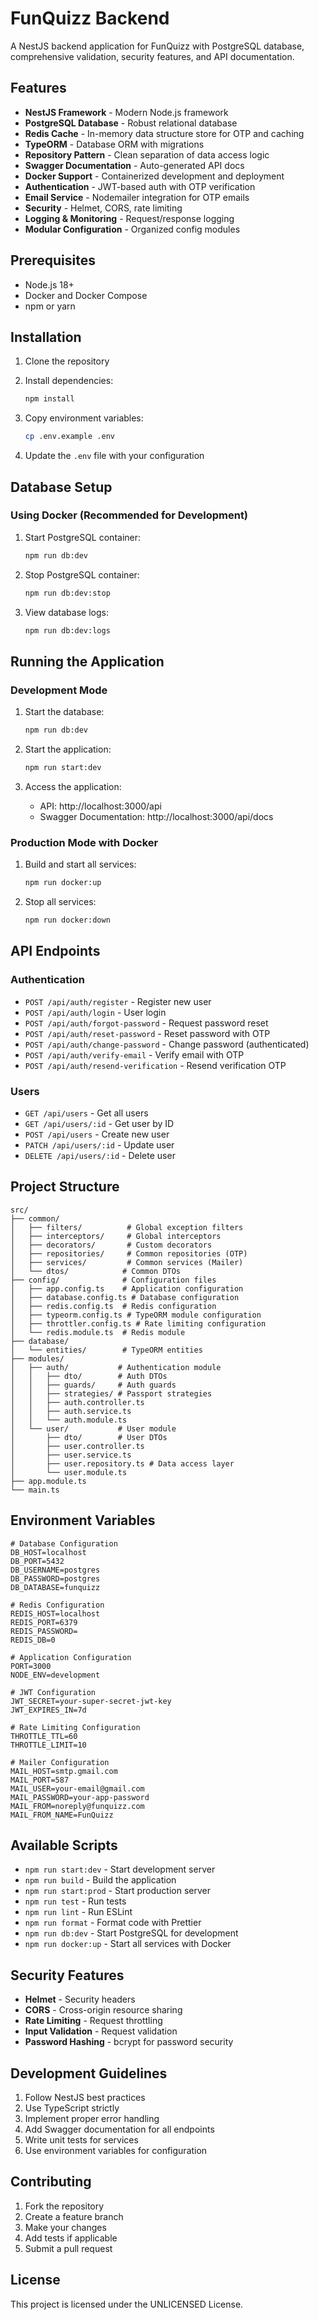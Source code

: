 # FunQuizz Backend

A NestJS backend application for FunQuizz with PostgreSQL database, comprehensive validation, security features, and API documentation.

## Features

- **NestJS Framework** - Modern Node.js framework
- **PostgreSQL Database** - Robust relational database
- **Redis Cache** - In-memory data structure store for OTP and caching
- **TypeORM** - Database ORM with migrations
- **Repository Pattern** - Clean separation of data access logic
- **Swagger Documentation** - Auto-generated API docs
- **Docker Support** - Containerized development and deployment
- **Authentication** - JWT-based auth with OTP verification
- **Email Service** - Nodemailer integration for OTP emails
- **Security** - Helmet, CORS, rate limiting
- **Logging & Monitoring** - Request/response logging
- **Modular Configuration** - Organized config modules

## Prerequisites

- Node.js 18+
- Docker and Docker Compose
- npm or yarn

## Installation

1. Clone the repository
2. Install dependencies:
   ```bash
   npm install
   ```

3. Copy environment variables:
   ```bash
   cp .env.example .env
   ```

4. Update the `.env` file with your configuration

## Database Setup

### Using Docker (Recommended for Development)

1. Start PostgreSQL container:
   ```bash
   npm run db:dev
   ```

2. Stop PostgreSQL container:
   ```bash
   npm run db:dev:stop
   ```

3. View database logs:
   ```bash
   npm run db:dev:logs
   ```

## Running the Application

### Development Mode

1. Start the database:
   ```bash
   npm run db:dev
   ```

2. Start the application:
   ```bash
   npm run start:dev
   ```

3. Access the application:
   - API: http://localhost:3000/api
   - Swagger Documentation: http://localhost:3000/api/docs

### Production Mode with Docker

1. Build and start all services:
   ```bash
   npm run docker:up
   ```

2. Stop all services:
   ```bash
   npm run docker:down
   ```

## API Endpoints

### Authentication
- `POST /api/auth/register` - Register new user
- `POST /api/auth/login` - User login
- `POST /api/auth/forgot-password` - Request password reset
- `POST /api/auth/reset-password` - Reset password with OTP
- `POST /api/auth/change-password` - Change password (authenticated)
- `POST /api/auth/verify-email` - Verify email with OTP
- `POST /api/auth/resend-verification` - Resend verification OTP

### Users
- `GET /api/users` - Get all users
- `GET /api/users/:id` - Get user by ID
- `POST /api/users` - Create new user
- `PATCH /api/users/:id` - Update user
- `DELETE /api/users/:id` - Delete user

## Project Structure

```
src/
├── common/
│   ├── filters/          # Global exception filters
│   ├── interceptors/     # Global interceptors
│   ├── decorators/       # Custom decorators
│   ├── repositories/     # Common repositories (OTP)
│   ├── services/         # Common services (Mailer)
│   └── dtos/            # Common DTOs
├── config/              # Configuration files
│   ├── app.config.ts    # Application configuration
│   ├── database.config.ts # Database configuration
│   ├── redis.config.ts  # Redis configuration
│   ├── typeorm.config.ts # TypeORM module configuration
│   ├── throttler.config.ts # Rate limiting configuration
│   └── redis.module.ts  # Redis module
├── database/
│   └── entities/        # TypeORM entities
├── modules/
│   ├── auth/           # Authentication module
│   │   ├── dto/        # Auth DTOs
│   │   ├── guards/     # Auth guards
│   │   ├── strategies/ # Passport strategies
│   │   ├── auth.controller.ts
│   │   ├── auth.service.ts
│   │   └── auth.module.ts
│   └── user/           # User module
│       ├── dto/        # User DTOs
│       ├── user.controller.ts
│       ├── user.service.ts
│       ├── user.repository.ts # Data access layer
│       └── user.module.ts
├── app.module.ts
└── main.ts
```

## Environment Variables

```env
# Database Configuration
DB_HOST=localhost
DB_PORT=5432
DB_USERNAME=postgres
DB_PASSWORD=postgres
DB_DATABASE=funquizz

# Redis Configuration
REDIS_HOST=localhost
REDIS_PORT=6379
REDIS_PASSWORD=
REDIS_DB=0

# Application Configuration
PORT=3000
NODE_ENV=development

# JWT Configuration
JWT_SECRET=your-super-secret-jwt-key
JWT_EXPIRES_IN=7d

# Rate Limiting Configuration
THROTTLE_TTL=60
THROTTLE_LIMIT=10

# Mailer Configuration
MAIL_HOST=smtp.gmail.com
MAIL_PORT=587
MAIL_USER=your-email@gmail.com
MAIL_PASSWORD=your-app-password
MAIL_FROM=noreply@funquizz.com
MAIL_FROM_NAME=FunQuizz
```

## Available Scripts

- `npm run start:dev` - Start development server
- `npm run build` - Build the application
- `npm run start:prod` - Start production server
- `npm run test` - Run tests
- `npm run lint` - Run ESLint
- `npm run format` - Format code with Prettier
- `npm run db:dev` - Start PostgreSQL for development
- `npm run docker:up` - Start all services with Docker

## Security Features

- **Helmet** - Security headers
- **CORS** - Cross-origin resource sharing
- **Rate Limiting** - Request throttling
- **Input Validation** - Request validation
- **Password Hashing** - bcrypt for password security

## Development Guidelines

1. Follow NestJS best practices
2. Use TypeScript strictly
3. Implement proper error handling
4. Add Swagger documentation for all endpoints
5. Write unit tests for services
6. Use environment variables for configuration

## Contributing

1. Fork the repository
2. Create a feature branch
3. Make your changes
4. Add tests if applicable
5. Submit a pull request

## License

This project is licensed under the UNLICENSED License.

